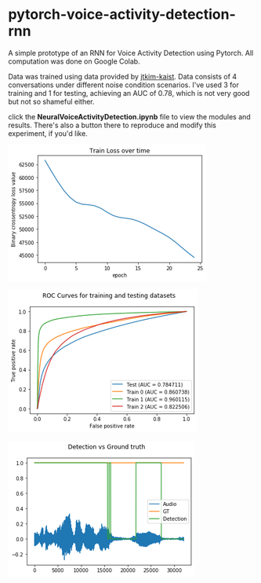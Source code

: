 # pytorch-voice-activity-detection-rnn
A simple prototype of an RNN for Voice Activity Detection using Pytorch.
All computation was done on Google Colab.

Data was trained using data provided by [jtkim-kaist](https://github.com/jtkim-kaist/VAD).
Data consists of 4 conversations under different noise condition scenarios. I've used 3 for training 
and 1 for testing, achieving an AUC of 0.78, which is not very good but not so shameful either.

click the **NeuralVoiceActivityDetection.ipynb** file to view the modules and results. 
There's also a button there to reproduce and modify this experiment, if you'd like.

![Training](images/training_loss.png "Training Loss")

![Training](images/auc_per_dataset.png "Area under curve for each sample")

![Training](images/vad_example.png "Example of the VAD in action")
